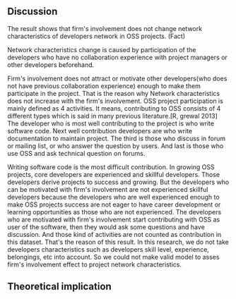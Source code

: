 ## Discussion

The result shows that firm's involvement does not change network characteristics of developers network in OSS projects. (Fact)

Network characteristics change is caused by participation of the developers who have no collaboration experience with project managers or other developers beforehand.

Firm's involvement does not attract or motivate other developers(who does not have previous collaboration experience) enough to make them participate in the project. That is the reason why Network characteristics does not increase with the firm's involvement.
OSS project participation is mainly defined as 4 activities.
It means, contributing to OSS consists of 4 different types which is said in many previous literature.[R, grewal 2013]
The developer who is most well contributing to the project is who write software code. Next well contribution developers are who write documentation to maintain project. The third is those who discuss in forum or mailing list, or who answer the question by users. And last is those who use OSS and ask technical question on forums.

Writing software code is the most difficult contribution. In growing OSS projects, core developers are experienced and skillful developers. Those developers derive projects to success and growing.
But the developers who can be motivated with firm's involvement are not experienced skillful developers because the developers who are well experienced enough to make OSS projects success are not eager to have career development or learning opportunities as those who are not experienced.
The developers who are motivated with firm's involvement start contributing with OSS as user of the software, then they would ask some questions and have discussion. And those kind of activities are not counted as contribution in this dataset. That's the reason of this result.
In this research, we do not take developers characteristics such as developers skill level, experience, belongings, etc into account. So we could not make valid model to asses firm's involvement effect to project network characteristics.

## Theoretical implication
